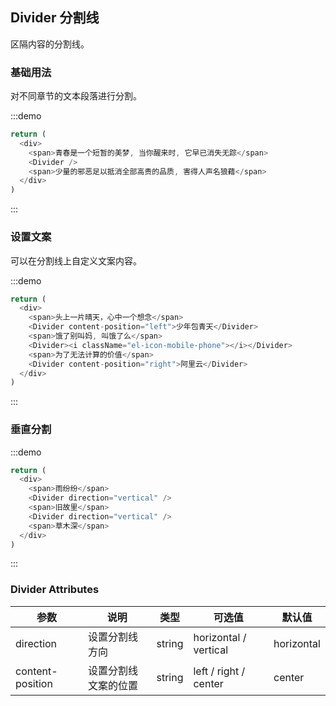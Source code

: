 ## Divider 分割线

区隔内容的分割线。

### 基础用法

对不同章节的文本段落进行分割。

:::demo
```js
return (
  <div>
    <span>青春是一个短暂的美梦, 当你醒来时, 它早已消失无踪</span>
    <Divider />
    <span>少量的邪恶足以抵消全部高贵的品质, 害得人声名狼藉</span>
  </div>
)
```
:::

### 设置文案

可以在分割线上自定义文案内容。


:::demo
```js
return (
  <div>
    <span>头上一片晴天，心中一个想念</span>
    <Divider content-position="left">少年包青天</Divider>
    <span>饿了别叫妈, 叫饿了么</span>
    <Divider><i className="el-icon-mobile-phone"></i></Divider>
    <span>为了无法计算的价值</span>
    <Divider content-position="right">阿里云</Divider>
  </div>
)
```
:::

### 垂直分割

:::demo
```js
return (
  <div>
    <span>雨纷纷</span>
    <Divider direction="vertical" />
    <span>旧故里</span>
    <Divider direction="vertical" />
    <span>草木深</span>
  </div>
)
```
:::

### Divider Attributes
| 参数          | 说明            | 类型            | 可选值                 | 默认值   |
|-------------  |---------------- |---------------- |---------------------- |-------- |
| direction      | 设置分割线方向  | string  |            horizontal / vertical          |    horizontal     |
| content-position      | 设置分割线文案的位置 | string  |  left / right / center  |  center |
